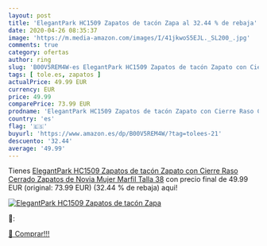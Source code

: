 ```yaml
---
layout: post
title: 'ElegantPark HC1509 Zapatos de tacón Zapa al 32.44 % de rebaja'
date: 2020-04-26 08:35:37
image: 'https://m.media-amazon.com/images/I/41jkwoS5EJL._SL200_.jpg'
comments: true
category: ofertas
author: ring
slug: 'B00V5REM4W-es ElegantPark HC1509 Zapatos de tacón Zapato con Cierre Raso...'
tags: [ tole.es, zapatos ]
actualPrice: 49.99 EUR
currency: EUR
price: 49.99
comparePrice: 73.99 EUR
prodname: 'ElegantPark HC1509 Zapatos de tacón Zapato con Cierre Raso Cerrado Zapatos de Novia Mujer Marfil Talla 38'
country: 'es'
flag: '🇪🇸'
buyurl: 'https://www.amazon.es/dp/B00V5REM4W/?tag=tolees-21'
descuento: '32.44'
average: '49.99'
---
```


Tienes [ElegantPark HC1509 Zapatos de tacón Zapato con Cierre Raso Cerrado Zapatos de Novia Mujer Marfil Talla 38](https://www.amazon.es/dp/B00V5REM4W/?tag=tolees-21) con precio final de  49.99 EUR (original: 73.99 EUR) (32.44 %  de rebaja) aqui!

[![ElegantPark HC1509 Zapatos de tacón Zapa](https://m.media-amazon.com/images/I/41jkwoS5EJL._SL200_.jpg)](https://www.amazon.es/dp/B00V5REM4W/?tag=tolees-21)

🔎:


[🛒 Comprar!!!](https://www.amazon.es/dp/B00V5REM4W/?tag=tolees-21)
